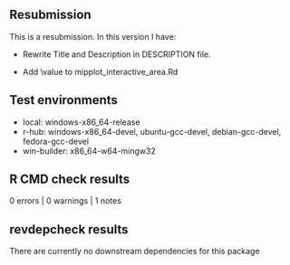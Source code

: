 ## Resubmission

This is a resubmission. In this version I have:

* Rewrite Title and Description in DESCRIPTION file.

* Add \value to mipplot_interactive_area.Rd

## Test environments

* local: windows-x86_64-release
* r-hub: windows-x86_64-devel, ubuntu-gcc-devel, debian-gcc-devel, fedora-gcc-devel
* win-builder: x86_64-w64-mingw32

## R CMD check results

0 errors | 0 warnings | 1 notes

## revdepcheck results

There are currently no downstream dependencies for this package
